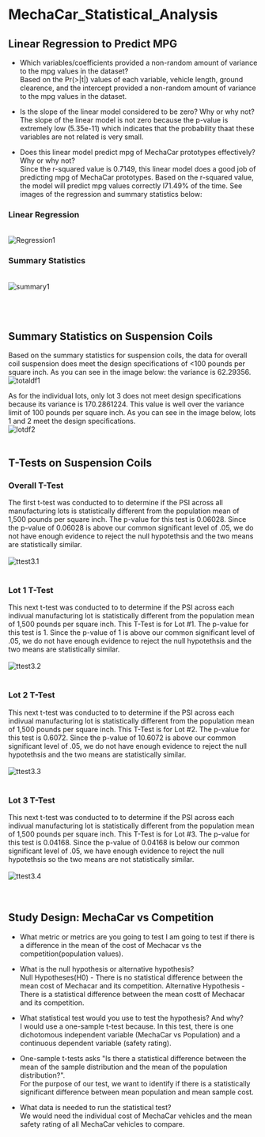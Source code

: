 # MechaCar_Statistical_Analysis

## Linear Regression to Predict MPG

- Which variables/coefficients provided a non-random amount of variance to the mpg values in the dataset? <br/>
Based on the Pr(>|t|) values of each variable, vehicle length, ground clearence, and the intercept provided a non-random amount of variance to the mpg values in the dataset. 

- Is the slope of the linear model considered to be zero? Why or why not? <br/>
The slope of the linear model is not zero because the p-value is extremely low (5.35e-11) which indicates that the probability thaat these variables are not related is very small.

- Does this linear model predict mpg of MechaCar prototypes effectively? Why or why not? <br/>
Since the r-squared value is 0.7149, this linear model does a good job of predicting mpg of MechaCar prototypes. Based on the r-squared value, the model will predict mpg values correctly l71.49% of the time. See images of the regression and summary statistics below: 

### Linear Regression
<br/> ![Regression1](images/Regression1.png) <br/> 

### Summary Statistics
<br/> ![summary1](images/Summary1.png) <br/> <br/> <br/> <br/> 

## Summary Statistics on Suspension Coils

Based on the summary statistics for suspension coils, the data for overall coil suspension does meet the design specifications of <100 pounds per square inch. As you can see in the image below: the variance is 62.29356.
<br/> ![totaldf1](images/totaldf2.png) <br/> 

As for the individual lots, only lot 3 does not meet design specifications because its variance is 170.2861224. This value is well over the variance limit of 100 pounds per square inch. As you can see in the image below, lots 1 and 2 meet the design specifications. 
<br/> ![lotdf2](images/lotdf2.png) <br/> <br/> 

## T-Tests on Suspension Coils

### Overall T-Test
The first t-test was conducted to to determine if the PSI across all manufacturing lots is statistically different from the population mean of 1,500 pounds per square inch. The p-value for this test is 0.06028. Since the p-value of 0.06028 is above our common significant level of .05, we do not have enough evidence to reject the null hypotethsis and the two means are statistically similar. <br/>
<br/> ![ttest3.1](images/ttest3.1.png) <br/> <br/>

### Lot 1 T-Test
This next  t-test was conducted to to determine if the PSI across each indivual manufacturing lot is statistically different from the population mean of 1,500 pounds per square inch. This T-Test is for Lot #1. The p-value for this test is 1. Since the p-value of 1 is above our common significant level of .05, we do not have enough evidence to reject the null hypotethsis and the two means are statistically similar. <br/>
<br/> ![ttest3.2](images/ttest3.2.png) <br/> <br/> 

### Lot 2 T-Test
This next  t-test was conducted to to determine if the PSI across each indivual manufacturing lot is statistically different from the population mean of 1,500 pounds per square inch. This T-Test is for Lot #2. The p-value for this test is 0.6072. Since the p-value of 10.6072 is above our common significant level of .05, we do not have enough evidence to reject the null hypotethsis and the two means are statistically similar. <br/>
<br/> ![ttest3.3](images/ttest3.3.png) <br/> <br/> 

### Lot 3 T-Test
This next  t-test was conducted to to determine if the PSI across each indivual manufacturing lot is statistically different from the population mean of 1,500 pounds per square inch. This T-Test is for Lot #3. The p-value for this test is 0.04168. Since the p-value of 0.04168 is below our common significant level of .05, we have enough evidence to reject the null hypotethsis so the two means are not statistically similar. <br/>
<br/> ![ttest3.4](images/ttest3.4.png) <br/> <br/> <br/> 

## Study Design: MechaCar vs Competition
- What metric or metrics are you going to test
I am going to test if there is a difference in the mean of the cost of Mechacar vs the competition(population values).

- What is the null hypothesis or alternative hypothesis? <br/>
Null Hypotheses(H0) - There is no statistical difference between the mean cost of Mechacar and its competition.
Alternative Hypothesis - There is a statistical difference between the mean costt of Mechacar and its competition. 

- What statistical test would you use to test the hypothesis? And why? <br/>
I would use a one-sample t-test because. In this test, there is one dichotomous independent variable (MechaCar vs Population) and a continuous dependent variable (safety rating). 

- One-sample t-tests asks "Is there a statistical difference between the mean of the sample distribution and the mean of the population distribution?". <br/> For the purpose of our test, we want to identify if there is a statistically significant difference between mean population and mean sample cost. 

- What data is needed to run the statistical test? <br/>
We would need the individual cost of MechaCar vehicles and the mean safety rating of all MechaCar vehicles to compare. 
